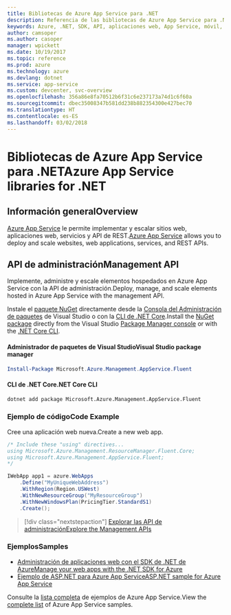 ```yaml
---
title: Bibliotecas de Azure App Service para .NET
description: Referencia de las bibliotecas de Azure App Service para .NET
keywords: Azure, .NET, SDK, API, aplicaciones web, App Service, móvil, asp.net
author: camsoper
ms.author: casoper
manager: wpickett
ms.date: 10/19/2017
ms.topic: reference
ms.prod: azure
ms.technology: azure
ms.devlang: dotnet
ms.service: app-service
ms.custom: devcenter, svc-overview
ms.openlocfilehash: 356a86e8fa70512b6f31c6e237173a74d1c6f60a
ms.sourcegitcommit: dbec35008347b581dd238b882354300e427bec70
ms.translationtype: HT
ms.contentlocale: es-ES
ms.lasthandoff: 03/02/2018
---
```

# <a name="azure-app-service-libraries-for-net"></a><span data-ttu-id="0b6ca-104">Bibliotecas de Azure App Service para .NET</span><span class="sxs-lookup"><span data-stu-id="0b6ca-104">Azure App Service libraries for .NET</span></span>

## <a name="overview"></a><span data-ttu-id="0b6ca-105">Información general</span><span class="sxs-lookup"><span data-stu-id="0b6ca-105">Overview</span></span>

<span data-ttu-id="0b6ca-106">[Azure App Service](/azure/app-service/app-service-value-prop-what-is) le permite implementar y escalar sitios web, aplicaciones web, servicios y API de REST.</span><span class="sxs-lookup"><span data-stu-id="0b6ca-106">[Azure App Service](/azure/app-service/app-service-value-prop-what-is) allows you to deploy and scale websites, web applications, services, and REST APIs.</span></span>

## <a name="management-api"></a><span data-ttu-id="0b6ca-107">API de administración</span><span class="sxs-lookup"><span data-stu-id="0b6ca-107">Management API</span></span>

<span data-ttu-id="0b6ca-108">Implemente, administre y escale elementos hospedados en Azure App Service con la API de administración.</span><span class="sxs-lookup"><span data-stu-id="0b6ca-108">Deploy, manage, and scale elements hosted in Azure App Service with the management API.</span></span>

<span data-ttu-id="0b6ca-109">Instale el [paquete NuGet](https://www.nuget.org/packages/Microsoft.Azure.Management.AppService.Fluent) directamente desde la [Consola del Administración de paquetes][PackageManager] de Visual Studio o con la [CLI de .NET Core][DotNetCLI].</span><span class="sxs-lookup"><span data-stu-id="0b6ca-109">Install the [NuGet package](https://www.nuget.org/packages/Microsoft.Azure.Management.AppService.Fluent) directly from the Visual Studio [Package Manager console][PackageManager] or with the [.NET Core CLI][DotNetCLI].</span></span>


#### <a name="visual-studio-package-manager"></a><span data-ttu-id="0b6ca-110">Administrador de paquetes de Visual Studio</span><span class="sxs-lookup"><span data-stu-id="0b6ca-110">Visual Studio package manager</span></span>

```powershell
Install-Package Microsoft.Azure.Management.AppService.Fluent
```

#### <a name="net-core-cli"></a><span data-ttu-id="0b6ca-111">CLI de .NET Core</span><span class="sxs-lookup"><span data-stu-id="0b6ca-111">.NET Core CLI</span></span>

```bash
dotnet add package Microsoft.Azure.Management.AppService.Fluent
```

### <a name="code-example"></a><span data-ttu-id="0b6ca-112">Ejemplo de código</span><span class="sxs-lookup"><span data-stu-id="0b6ca-112">Code Example</span></span>

<span data-ttu-id="0b6ca-113">Cree una aplicación web nueva.</span><span class="sxs-lookup"><span data-stu-id="0b6ca-113">Create a new web app.</span></span>

```csharp
/* Include these "using" directives...
using Microsoft.Azure.Management.ResourceManager.Fluent.Core;
using Microsoft.Azure.Management.AppService.Fluent;
*/

IWebApp app1 = azure.WebApps
    .Define("MyUniqueWebAddress")
    .WithRegion(Region.USWest)
    .WithNewResourceGroup("MyResourceGroup")
    .WithNewWindowsPlan(PricingTier.StandardS1)
    .Create();
```

> [!div class="nextstepaction"]
> [<span data-ttu-id="0b6ca-114">Explorar las API de administración</span><span class="sxs-lookup"><span data-stu-id="0b6ca-114">Explore the Management APIs</span></span>](/dotnet/api/overview/azure/appservice/management)

### <a name="samples"></a><span data-ttu-id="0b6ca-115">Ejemplos</span><span class="sxs-lookup"><span data-stu-id="0b6ca-115">Samples</span></span>

* [<span data-ttu-id="0b6ca-116">Administración de aplicaciones web con el SDK de .NET de Azure</span><span class="sxs-lookup"><span data-stu-id="0b6ca-116">Manage your web apps with the .NET SDK for Azure</span></span>](https://azure.microsoft.com/resources/samples/app-service-web-dotnet-manage/)
* [<span data-ttu-id="0b6ca-117">Ejemplo de ASP.NET para Azure App Service</span><span class="sxs-lookup"><span data-stu-id="0b6ca-117">ASP.NET sample for Azure App Service</span></span>](https://azure.microsoft.com/resources/samples/app-service-web-dotnet-get-started/)

<span data-ttu-id="0b6ca-118">Consulte la [lista completa](https://azure.microsoft.com/resources/samples/?platform=dotnet&term=app%20service) de ejemplos de Azure App Service.</span><span class="sxs-lookup"><span data-stu-id="0b6ca-118">View the [complete list](https://azure.microsoft.com/resources/samples/?platform=dotnet&term=app%20service) of Azure App Service samples.</span></span>

[PackageManager]: https://docs.microsoft.com/nuget/tools/package-manager-console
[DotNetCLI]: https://docs.microsoft.com/dotnet/core/tools/dotnet-add-package